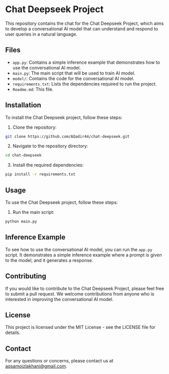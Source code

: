 # Chat Deepseek Project

This repository contains the chat for the Chat Deepseek Project, which aims to develop a conversational AI model that can understand and respond to user queries in a natural language.

## Files

- `app.py`: Contains a simple inference example that demonstrates how to use the conversational AI model.
- `main.py`: The main script that will be used to train AI model.
- `model/`: Contains the code for the conversational AI model.
- `requirements.txt`: Lists the dependencies required to run the project.
- `Readme.md`: This file.

## Installation

To install the Chat Deepseek project, follow these steps:

1. Clone the repository:

```bash
git clone https://github.com/AQadir44/chat-deepseek.git
```

2. Navigate to the repository directory:

```bash
cd chat-deepseek
```

3. Install the required dependencies:

```bash
pip install -r requirements.txt
```

## Usage

To use the Chat Deepseek project, follow these steps:

1. Run the main script:

```bash
python main.py
```


## Inference Example

To see how to use the conversational AI model, you can run the `app.py` script. It demonstrates a simple inference example where a prompt is given to the model, and it generates a response.

## Contributing

If you would like to contribute to the Chat Deepseek Project, please feel free to submit a pull request. We welcome contributions from anyone who is interested in improving the conversational AI model.

## License

This project is licensed under the MIT License - see the LICENSE file for details.

## Contact

For any questions or concerns, please contact us at [aqsamoizlakhani@gmail.com](mailto:aqsamoizlakhani@gmail.com).
